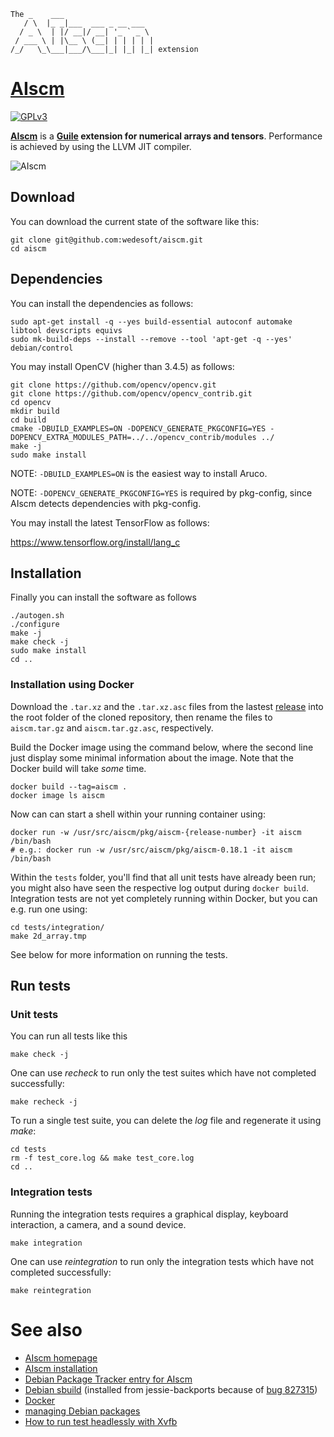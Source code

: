 ```
The _    ___
   / \  |_ _|___  ___ _ __ ___
  / _ \  | |/ __|/ __| '_ ` _ \
 / ___ \ | |\__ \ (__| | | | | |
/_/   \_\___|___/\___|_| |_| |_| extension
```

# [AIscm][1]

[![GPLv3](doc/gplv3.png)](https://www.gnu.org/copyleft/gpl.html)

[**AIscm**][1] is a **[Guile][2] extension for numerical arrays and tensors**.
Performance is achieved by using the LLVM JIT compiler.

![AIscm](doc/aiscm.gif "AIscm")

## Download

You can download the current state of the software like this:

```Shell
git clone git@github.com:wedesoft/aiscm.git
cd aiscm
```

## Dependencies

You can install the dependencies as follows:

```Shell
sudo apt-get install -q --yes build-essential autoconf automake libtool devscripts equivs
sudo mk-build-deps --install --remove --tool 'apt-get -q --yes' debian/control
```

You may install OpenCV (higher than 3.4.5) as follows:

```Shell
git clone https://github.com/opencv/opencv.git
git clone https://github.com/opencv/opencv_contrib.git
cd opencv
mkdir build
cd build
cmake -DBUILD_EXAMPLES=ON -DOPENCV_GENERATE_PKGCONFIG=YES -DOPENCV_EXTRA_MODULES_PATH=../../opencv_contrib/modules ../
make -j
sudo make install
```

NOTE: ```-DBUILD_EXAMPLES=ON``` is the easiest way to install Aruco.

NOTE: ```-DOPENCV_GENERATE_PKGCONFIG=YES``` is required by pkg-config, since AIscm detects dependencies with pkg-config.

You may install the latest TensorFlow as follows:

https://www.tensorflow.org/install/lang_c

## Installation

Finally you can install the software as follows

```Shell
./autogen.sh
./configure
make -j
make check -j
sudo make install
cd ..
```

### Installation using Docker

Download the `.tar.xz` and the `.tar.xz.asc` files from the
lastest [release](https://github.com/wedesoft/aiscm/releases) into the root folder of the cloned repository, then rename
the files to `aiscm.tar.gz` and `aiscm.tar.gz.asc`, respectively.

Build the Docker image using the command below, where the second line just display some minimal information about the
image. Note that the Docker build will take *some* time.

```Shell
docker build --tag=aiscm .
docker image ls aiscm
```

Now can can start a shell within your running container using:

```Shell
docker run -w /usr/src/aiscm/pkg/aiscm-{release-number} -it aiscm /bin/bash
# e.g.: docker run -w /usr/src/aiscm/pkg/aiscm-0.18.1 -it aiscm /bin/bash
```

Within the `tests` folder, you'll find that all unit tests have already been run; you might also have seen the
respective log output during `docker build`. Integration tests are not yet completely running within Docker, but you can
e.g. run one using:

```Shell
cd tests/integration/
make 2d_array.tmp
```

See below for more information on running the tests.

## Run tests

### Unit tests

You can run all tests like this

```Shell
make check -j
```

One can use *recheck* to run only the test suites which have not completed successfully:

```Shell
make recheck -j
```

To run a single test suite, you can delete the *log* file and regenerate it using *make*:

```Shell
cd tests
rm -f test_core.log && make test_core.log
cd ..
```

### Integration tests

Running the integration tests requires a graphical display, keyboard interaction, a camera, and a sound device.

```Shell
make integration
```

One can use *reintegration* to run only the integration tests which have not completed successfully:

```Shell
make reintegration
```

# See also

* [AIscm homepage][1]
* [AIscm installation][6]
* [Debian Package Tracker entry for AIscm][8]
* [Debian sbuild][3] (installed from jessie-backports because of [bug 827315][7])
* [Docker][4]
* [managing Debian packages][5]
* [How to run test headlessly with Xvfb][9]

[1]: http://wedesoft.github.io/aiscm/ "AIscm"
[2]: http://www.gnu.org/software/guile/ "Guile programming language"
[3]: https://wiki.debian.org/sbuild
[4]: https://www.docker.com/
[5]: https://www.debian.org/doc/manuals/developers-reference/ch05.en.html#newpackage
[6]: http://wedesoft.github.io/aiscm/installation.html "AIscm installation"
[7]: https://bugs.debian.org/cgi-bin/bugreport.cgi?bug=827315
[8]: https://tracker.debian.org/pkg/aiscm
[9]: http://elementalselenium.com/tips/38-headless
